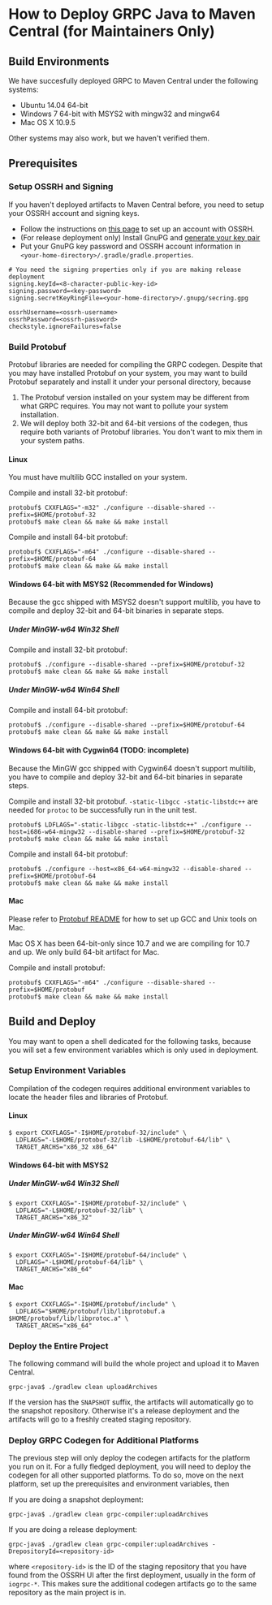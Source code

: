 How to Deploy GRPC Java to Maven Central (for Maintainers Only)
===============================================================

Build Environments
------------------
We have succesfully deployed GRPC to Maven Central under the following systems:
- Ubuntu 14.04 64-bit
- Windows 7 64-bit with MSYS2 with mingw32 and mingw64
- Mac OS X 10.9.5

Other systems may also work, but we haven't verified them.

Prerequisites
-------------

### Setup OSSRH and Signing

If you haven't deployed artifacts to Maven Central before, you need to setup
your OSSRH account and signing keys.
- Follow the instructions on [this
  page](http://central.sonatype.org/pages/ossrh-guide.html) to set up an
  account with OSSRH.
- (For release deployment only) Install GnuPG and [generate your key
  pair](https://www.gnupg.org/documentation/howtos.html)
- Put your GnuPG key password and OSSRH account information in
  ``<your-home-directory>/.gradle/gradle.properties``.

```
# You need the signing properties only if you are making release deployment
signing.keyId=<8-character-public-key-id>
signing.password=<key-password>
signing.secretKeyRingFile=<your-home-directory>/.gnupg/secring.gpg

ossrhUsername=<ossrh-username>
ossrhPassword=<ossrh-password>
checkstyle.ignoreFailures=false
```

### Build Protobuf
Protobuf libraries are needed for compiling the GRPC codegen. Despite that you
may have installed Protobuf on your system, you may want to build Protobuf
separately and install it under your personal directory, because

1. The Protobuf version installed on your system may be different from what
   GRPC requires. You may not want to pollute your system installation.
2. We will deploy both 32-bit and 64-bit versions of the codegen, thus require
   both variants of Protobuf libraries. You don't want to mix them in your
   system paths.


#### Linux
You must have multilib GCC installed on your system.

Compile and install 32-bit protobuf:
```
protobuf$ CXXFLAGS="-m32" ./configure --disable-shared --prefix=$HOME/protobuf-32
protobuf$ make clean && make && make install
```

Compile and install 64-bit protobuf:
```
protobuf$ CXXFLAGS="-m64" ./configure --disable-shared --prefix=$HOME/protobuf-64
protobuf$ make clean && make && make install
```


#### Windows 64-bit with MSYS2 (Recommended for Windows)
Because the gcc shipped with MSYS2 doesn't support multilib, you have to
compile and deploy 32-bit and 64-bit binaries in separate steps.

##### Under MinGW-w64 Win32 Shell
Compile and install 32-bit protobuf:
```
protobuf$ ./configure --disable-shared --prefix=$HOME/protobuf-32
protobuf$ make clean && make && make install
```

##### Under MinGW-w64 Win64 Shell
Compile and install 64-bit protobuf:
```
protobuf$ ./configure --disable-shared --prefix=$HOME/protobuf-64
protobuf$ make clean && make && make install
```


#### Windows 64-bit with Cygwin64 (TODO: incomplete)
Because the MinGW gcc shipped with Cygwin64 doesn't support multilib, you have
to compile and deploy 32-bit and 64-bit binaries in separate steps.

Compile and install 32-bit protobuf. ``-static-libgcc -static-libstdc++`` are
needed for ``protoc`` to be successfully run in the unit test.
```
protobuf$ LDFLAGS="-static-libgcc -static-libstdc++" ./configure --host=i686-w64-mingw32 --disable-shared --prefix=$HOME/protobuf-32
protobuf$ make clean && make && make install
```

Compile and install 64-bit protobuf:
```
protobuf$ ./configure --host=x86_64-w64-mingw32 --disable-shared --prefix=$HOME/protobuf-64
protobuf$ make clean && make && make install
```


#### Mac
Please refer to [Protobuf
README](https://github.com/google/protobuf/blob/master/README.md) for how to
set up GCC and Unix tools on Mac.

Mac OS X has been 64-bit-only since 10.7 and we are compiling for 10.7 and up.
We only build 64-bit artifact for Mac.

Compile and install protobuf:
```
protobuf$ CXXFLAGS="-m64" ./configure --disable-shared --prefix=$HOME/protobuf
protobuf$ make clean && make && make install
```

Build and Deploy
----------------
You may want to open a shell dedicated for the following tasks, because you
will set a few environment variables which is only used in deployment.


### Setup Environment Variables

Compilation of the codegen requires additional environment variables to locate
the header files and libraries of Protobuf.

#### Linux
```
$ export CXXFLAGS="-I$HOME/protobuf-32/include" \
  LDFLAGS="-L$HOME/protobuf-32/lib -L$HOME/protobuf-64/lib" \
  TARGET_ARCHS="x86_32 x86_64"
```

#### Windows 64-bit with MSYS2

##### Under MinGW-w64 Win32 Shell

```
$ export CXXFLAGS="-I$HOME/protobuf-32/include" \
  LDFLAGS="-L$HOME/protobuf-32/lib" \
  TARGET_ARCHS="x86_32"
```

##### Under MinGW-w64 Win64 Shell
```
$ export CXXFLAGS="-I$HOME/protobuf-64/include" \
  LDFLAGS="-L$HOME/protobuf-64/lib" \
  TARGET_ARCHS="x86_64"
```


#### Mac
```
$ export CXXFLAGS="-I$HOME/protobuf/include" \
  LDFLAGS="$HOME/protobuf/lib/libprotobuf.a $HOME/protobuf/lib/libprotoc.a" \
  TARGET_ARCHS="x86_64"
```



### Deploy the Entire Project

The following command will build the whole project and upload it to Maven
Central.
```
grpc-java$ ./gradlew clean uploadArchives
```

If the version has the ``SNAPSHOT`` suffix, the artifacts will automatically
go to the snapshot repository. Otherwise it's a release deployment and the
artifacts will go to a freshly created staging repository.


### Deploy GRPC Codegen for Additional Platforms
The previous step will only deploy the codegen artifacts for the platform you
run on it. For a fully fledged deployment, you will need to deploy the codegen
for all other supported platforms. To do so, move on the next platform, set up
the prerequisites and environment variables, then

If you are doing a snapshot deployment:
```
grpc-java$ ./gradlew clean grpc-compiler:uploadArchives
```

If you are doing a release deployment:
```
grpc-java$ ./gradlew clean grpc-compiler:uploadArchives -DrepositoryId=<repository-id>
```
where ``<repository-id>`` is the ID of the staging repository that you have
found from the OSSRH UI after the first deployment, usually in the form of
``iogrpc-*``. This makes sure the additional codegen artifacts go to the same
repository as the main project is in.

